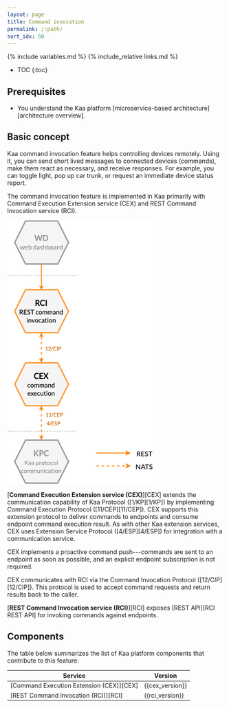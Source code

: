 ```yaml
---
layout: page
title: Command invocation
permalink: /:path/
sort_idx: 50
---
```


{% include variables.md %}
{% include_relative links.md %}

* TOC
{:toc}


## Prerequisites

- You understand the Kaa platform [microservice-based architecture][architecture overview].


## Basic concept

Kaa command invocation feature helps controlling devices remotely.
Using it, you can send short lived messages to connected devices (commands), make them react as necessary, and receive responses.
For example, you can toggle light, pop up car trunk, or request an immediate device status report.
<!-- - Remotely invoke execution of commands, synchronously or asynchronously. -->
<!-- - Scheduling commands delivery (e.g., for offline devices). -->

The command invocation feature is implemented in Kaa primarily with Command Execution Extension service (CEX) and REST Command Invocation service (RCI).

<!-- TODO: redraw -->
![Command invocation services](command-invocation.png)

[**Command Execution Extension service (CEX)**][CEX] extends the communication capability of Kaa Protocol ([1/KP][1/KP]) by implementing Command Execution Protocol ([11/CEP][11/CEP]).
CEX supports this extension protocol to deliver commands to endpoints and consume endpoint command execution result.
As with other Kaa extension services, CEX uses Extension Service Protocol ([4/ESP][4/ESP]) for integration with a communication service.

CEX implements a proactive command push---commands are sent to an endpoint as soon as possible, and an explicit endpoint subscription is not required.

CEX communicates with RCI via the Command Invocation Protocol ([12/CIP][12/CIP]).
This protocol is used to accept command requests and return results back to the caller.

[**REST Command Invocation service (RCI)**][RCI] exposes [REST API][RCI REST API] for invoking commands against endpoints.


## Components

The table below summarizes the list of Kaa platform components that contribute to this feature:

| Service                                  | Version         |
| ---------------------------------------- | --------------- |
| [Command Execution Extension (CEX)][CEX] | {{cex_version}} |
| [REST Command Invocation (RCI)][RCI]     | {{rci_version}} |
